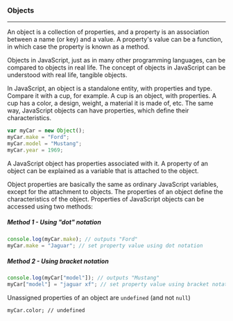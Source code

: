 ### Objects

---

An object is a collection of properties, and a property is an association between a name (or key) and a value. A property's value can be a function, in which case the property is known as a method.

Objects in JavaScript, just as in many other programming languages, can be compared to objects in real life. The concept of objects in JavaScript can be understood with real life, tangible objects.

In JavaScript, an object is a standalone entity, with properties and type. Compare it with a cup, for example. A cup is an object, with properties. A cup has a color, a design, weight, a material it is made of, etc. The same way, JavaScript objects can have properties, which define their characteristics.

```js
var myCar = new Object();
myCar.make = "Ford";
myCar.model = "Mustang";
myCar.year = 1969;
```

A JavaScript object has properties associated with it. A property of an object can be explained as a variable that is attached to the object.

Object properties are basically the same as ordinary JavaScript variables, except for the attachment to objects. The properties of an object define the characteristics of the object. Properties of JavaScript objects can be accessed using two methods:

##### Method 1 - Using "dot" notation

```js
console.log(myCar.make); // outputs "Ford"
myCar.make = "Jaguar"; // set property value using dot notation
```

##### Method 2 - Using bracket notation

```js
console.log(myCar["model"]); // outputs "Mustang"
myCar["model"] = "jaguar xf"; // set property value using bracket notation
```

Unassigned properties of an object are `undefined` (and not `null`)

`myCar.color; // undefined`

